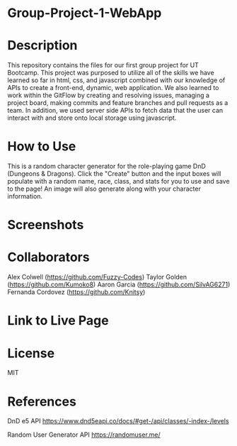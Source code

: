 # Group-Project-1-WebApp

# Description

This repository contains the files for our first group project for UT Bootcamp. This project was purposed to utilize all of the skills we have learned so far in html, css, and javascript combined with our knowledge of APIs to create a front-end, dynamic, web application. We also learned to work within the GitFlow by creating and resolving issues, managing a project board, making commits and feature branches and pull requests as a team. In addition, we used server side APIs to fetch data that the user can interact with and store onto local storage using javascript.

# How to Use

This is a random character generator for the role-playing game DnD (Dungeons & Dragons). Click the "Create" button and the input boxes will populate with a random name, race, class, and stats for you to use and save to the page! An image will also generate along with your character information.

# Screenshots


# Collaborators
Alex Colwell (https://github.com/Fuzzy-Codes)
Taylor Golden (https://github.com/Kumoko8)
Aaron Garcia (https://github.com/SilvAG6271)
Fernanda Cordovez (https://github.com/Knitsy)


# Link to Live Page


# License

MIT

# References

DnD e5 API
https://www.dnd5eapi.co/docs/#get-/api/classes/-index-/levels

Random User Generator API
https://randomuser.me/

